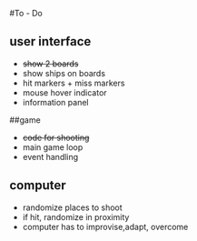 #To - Do

 ## user interface
- ~~show 2 boards~~ 
- show ships on boards
- hit markers + miss markers
- mouse hover indicator
- information panel

##game
- ~~code for shooting~~
- main game loop
- event handling


## computer
- randomize places to shoot
- if hit, randomize in proximity
- computer has to improvise,adapt, overcome